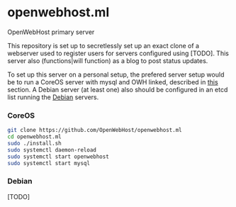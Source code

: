 # openwebhost.ml

OpenWebHost primary server

This repository is set up to secretlessly set up an exact clone of a webserver
used to register users for servers configured using [TODO]. This server also
(functions|will function) as a blog to post status updates.

To set up this server on a personal setup, the prefered server setup would be
to run a CoreOS server with mysql and OWH linked, described in [this](#CoreOS)
section. A Debian server (at least one) also should be configured in an etcd
list running the [Debian](#Debian) servers.

### CoreOS

```sh
git clone https://github.com/OpenWebHost/openwebhost.ml
cd openwebhost.ml
sudo ./install.sh
sudo systemctl daemon-reload
sudo systemctl start openwebhost
sudo systemctl start mysql
```

### Debian

[TODO]
